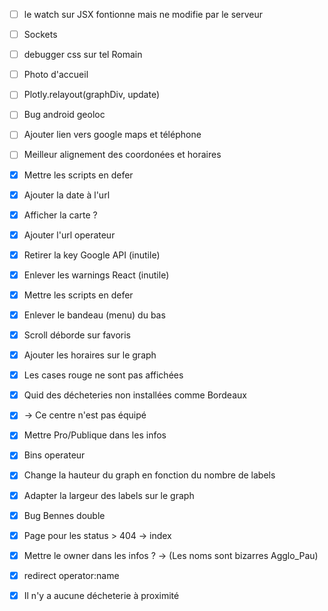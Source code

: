 - [ ] le watch sur JSX fontionne mais ne modifie par le serveur
- [ ] Sockets
- [ ] debugger css sur tel Romain
- [ ] Photo d'accueil
- [ ] Plotly.relayout(graphDiv, update)
- [ ] Bug android geoloc
- [ ] Ajouter lien vers google maps et téléphone
- [ ] Meilleur alignement des coordonées et horaires

- [x] Mettre les scripts en defer
- [x] Ajouter la date à l'url
- [x] Afficher la carte ?
- [x] Ajouter l'url operateur
- [x] Retirer la key Google API (inutile)
- [x] Enlever les warnings React (inutile)
- [x] Mettre les scripts en defer
- [x] Enlever le bandeau (menu) du bas
- [x] Scroll déborde sur favoris
- [x] Ajouter les horaires sur le graph
- [x] Les cases rouge ne sont pas affichées
- [x] Quid des décheteries non installées comme Bordeaux
- [x] -> Ce centre n'est pas équipé 
- [x] Mettre Pro/Publique dans les infos
- [x] Bins operateur
- [x] Change la hauteur du graph en fonction du nombre de labels
- [x] Adapter la largeur des labels sur le graph
- [x] Bug Bennes double
- [x] Page pour les status > 404 -> index
- [x] Mettre le owner dans les infos  ? -> (Les noms sont bizarres Agglo_Pau)
- [x] redirect operator:name
- [x] Il n'y a aucune décheterie à proximité
